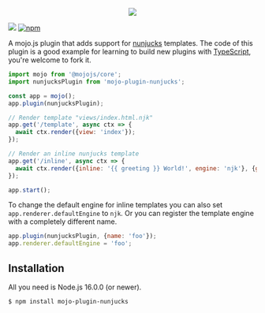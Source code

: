 <p align="center">
  <a href="https://mojojs.org">
    <picture>
      <source srcset="https://github.com/mojolicious/mojo.js/blob/main/docs/images/logo-dark.png?raw=true" media="(prefers-color-scheme: dark)">
      <img src="https://github.com/mojolicious/mojo.js/blob/main/docs/images/logo.png?raw=true" style="margin: 0 auto;">
    </picture>
  </a>
</p>

[![](https://github.com/mojolicious/mojo-plugin-nunjucks/workflows/test/badge.svg)](https://github.com/mojolicious/mojo-plugin-nunjucks/actions)
[![npm](https://img.shields.io/npm/v/mojo-plugin-nunjucks.svg)](https://www.npmjs.com/package/mojo-plugin-nunjucks)

A mojo.js plugin that adds support for [nunjucks](https://www.npmjs.com/package/nunjucks) templates. The code of this
plugin is a good example for learning to build new plugins with [TypeScript](https://www.typescriptlang.org/), you're
welcome to fork it.

```js
import mojo from '@mojojs/core';
import nunjucksPlugin from 'mojo-plugin-nunjucks';

const app = mojo();
app.plugin(nunjucksPlugin);

// Render template "views/index.html.njk"
app.get('/template', async ctx => {
  await ctx.render({view: 'index'});
});

// Render an inline nunjucks template
app.get('/inline', async ctx => {
  await ctx.render({inline: '{{ greeting }} World!', engine: 'njk'}, {greeting: 'Hello'});
});

app.start();
```

To change the default engine for inline templates you can also set `app.renderer.defaultEngine` to `njk`. Or you can
register the template engine with a completely different name.

```js
app.plugin(nunjucksPlugin, {name: 'foo'});
app.renderer.defaultEngine = 'foo';
```

## Installation

All you need is Node.js 16.0.0 (or newer).

```
$ npm install mojo-plugin-nunjucks
```
